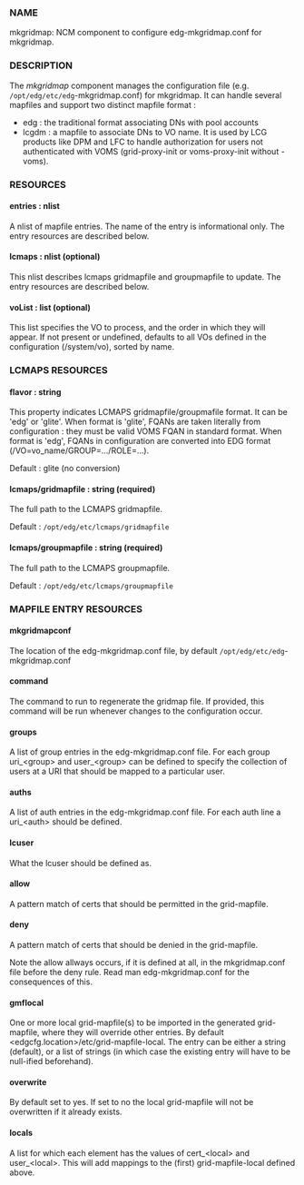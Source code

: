 
### NAME

mkgridmap:  NCM component to configure edg-mkgridmap.conf for mkgridmap.

### DESCRIPTION

The _mkgridmap_ component manages the configuration file (e.g. `/opt/edg/etc/edg`-mkgridmap.conf) for mkgridmap.
It can handle several mapfiles and support two distinct mapfile format :

- edg : the traditional format associating DNs with pool accounts
- lcgdm : a mapfile to associate DNs to VO name. It is used by LCG products like DPM and LFC to handle
authorization for users not authenticated with VOMS (grid-proxy-init or voms-proxy-init without -voms).

### RESOURCES

#### entries : nlist

A nlist of mapfile entries. The name of the entry is informational only. The entry resources are described
below.

#### lcmaps : nlist (optional)

This nlist describes lcmaps gridmapfile and groupmapfile to update. The entry resources are described
below.

#### voList : list (optional)

This list specifies the VO to process, and the order in which they will appear. If not present or undefined, defaults to all VOs defined in the configuration (/system/vo), sorted by name.

### LCMAPS RESOURCES

#### flavor : string

This property indicates LCMAPS gridmapfile/groupmafile format. It can be 'edg' or 'glite'. When format is 'glite', FQANs
are taken literally from configuration : they must be valid VOMS FQAN in standard format. When format is 'edg', FQANs
in configuration are converted into EDG format (/VO=vo\_name/GROUP=.../ROLE=...).

Default : glite (no conversion)

#### lcmaps/gridmapfile : string (required)

The full path to the LCMAPS gridmapfile.

Default : `/opt/edg/etc/lcmaps/gridmapfile`

#### lcmaps/groupmapfile : string (required)

The full path to the LCMAPS groupmapfile.

Default : `/opt/edg/etc/lcmaps/groupmapfile`

### MAPFILE ENTRY RESOURCES

#### mkgridmapconf

The location of the edg-mkgridmap.conf file, by default
`/opt/edg/etc/edg`-mkgridmap.conf

#### command

The command to run to regenerate the gridmap file.  If provided, this
command will be run whenever changes to the configuration occur.

#### groups

A list of group entries in the edg-mkgridmap.conf file. For each group
uri\_&lt;group> and user\_&lt;group> can be defined to specify the collection
of users at a URI that should be mapped to a particular user.

#### auths

A list of auth entries in the edg-mkgridmap.conf file. For each auth line
a uri\_&lt;auth> should be defined.

#### lcuser

What the lcuser should be defined as.

#### allow

A pattern match of certs that should be permitted in the grid-mapfile.

#### deny

A pattern match of certs that should be denied in the grid-mapfile.

Note the allow allways occurs, if it is defined at all, in the mkgridmap.conf
file before the deny rule. Read man edg-mkgridmap.conf for the consequences of
this.

#### gmflocal

One or more local grid-mapfile(s) to be imported in the generated grid-mapfile, where they will override
other entries. By default &lt;edgcfg.location>/etc/grid-mapfile-local. The entry
can be either a string (default), or a list of strings (in which case the existing entry will have to
be null-ified beforehand).

#### overwrite

By default set to yes. If set to no the local grid-mapfile will not be
overwritten if it already exists.

#### locals

A list for which each element has the values of cert\_&lt;local> and
user\_&lt;local>. This will add mappings to the (first) grid-mapfile-local defined
above.
